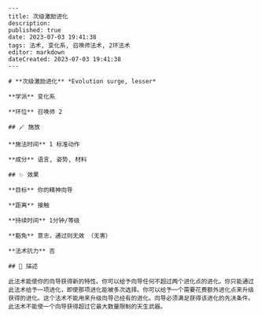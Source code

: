 
    ---
    title: 次级激励进化
    description: 
    published: true
    date: 2023-07-03 19:41:38
    tags: 法术, 变化系, 召唤师法术, 2环法术
    editor: markdown
    dateCreated: 2023-07-03 19:41:38
    ---

    # **次级激励进化** *Evolution surge, lesser*

    **学派** 变化系 

    **环位** 召唤师 2

    ## 🪄 施放

    **施法时间** 1 标准动作

    **成分** 语言, 姿势, 材料

    ## ✨ 效果 

    **目标** 你的精神向导 

    **距离** 接触  

    **持续时间** 1分钟/等级 

    **豁免** 意志，通过则无效 （无害）

    **法术抗力** 否

    ## 📖 描述

    此法术能使你的向导获得新的特性。你可以给予向导任何不超过两个进化点的进化。你只能通过此法术给予一项进化，即使那项进化能被多次选择。你可以给予一个需要花费额外进化点来升级获得的进化。这个法术不能用来升级向导己经有的进化。向导必须满足获得该进化的先决条件。此法术不能使一个向导获得超过它最大数量限制的天生武器。
    